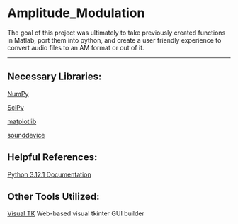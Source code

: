 # Amplitude_Modulation
The goal of this project was ultimately to take previously created functions in Matlab, port them into python, and create a user friendly experience
to convert audio files to an AM format or out of it. 

----------------------------------------------------------------------------------------------------

## Necessary Libraries:
[NumPy](https://numpy.org/) 

[SciPy](https://scipy.org/)

[matplotlib](https://matplotlib.org/)

[sounddevice](https://pypi.org/project/sounddevice/) 

## Helpful References:

[Python 3.12.1 Documentation](https://docs.python.org/release/3.12.1/)

## Other Tools Utilized:

[Visual TK](https://visualtk.com/) Web-based visual tkinter GUI builder